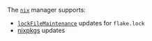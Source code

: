 The [`nix`](https://github.com/NixOS/nix) manager supports:

- [`lockFileMaintenance`](../../../../docs/usage/configuration-options.md#lockfilemaintenance) updates for `flake.lock`
- [nixpkgs](https://github.com/NixOS/nixpkgs) updates
